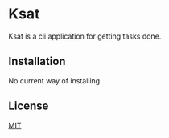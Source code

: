 # Ksat
Ksat is a cli application for getting tasks done.


## Installation
No current way of installing.


## License
[MIT](LICENSE.txt)

